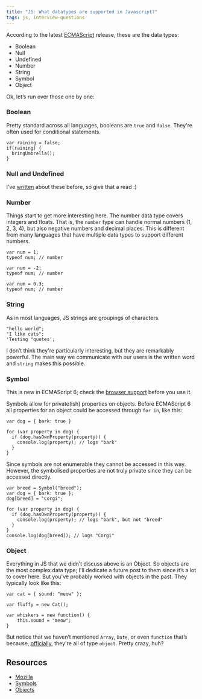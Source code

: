 ```yaml
---
title: "JS: What datatypes are supported in Javascript?"
tags: js, interview-questions
---
```


According to the latest [ECMAScript](http://en.wikipedia.org/wiki/ECMAScript) release, these are the data types:

* Boolean
* Null
* Undefined
* Number
* String
* Symbol
* Object

Ok, let’s run over those one by one:

### Boolean

Pretty standard across all languages, booleans are `true` and `false`. They're often used for conditional statements.

```
var raining = false;
if(raining) {
  bringUmbrella();
}
```

### Null and Undefined

I've [written](/blog/2014/null-undefined-undeclared/) about these before, so give that a read :)

### Number

Things start to get more interesting here. The number data type covers integers and floats. That is, the `number` type can handle normal numbers (1, 2, 3, 4), but also negative numbers and decimal places. This is different from many languages that have multiple data types to support different numbers.

```
var num = 1;
typeof num; // number

var num = -2;
typeof num; // number

var num = 0.3;
typeof num; // number
```

### String

As in most languages, JS strings are groupings of characters.

```
"hello world";
"I like cats";
'Testing "quotes';
```
I don’t think they're particularly interesting, but they are remarkably powerful. The main way we communicate with our users is the written word and `string` makes this possible.

### Symbol

This is new in ECMAScript 6; check the [browser support](https://kangax.github.io/compat-table/es6/#Symbol) before you use it.

Symbols allow for private(ish) properties on objects. Before ECMAScript 6 all properties for an object could be accessed through `for in`, like this:

```
var dog = { bark: true }

for (var property in dog) {
  if (dog.hasOwnProperty(property)) {
    console.log(property); // logs "bark"
  }
}
```

Since symbols are not enumerable they cannot be accessed in this way. However, the symbolised properties are not truly private since they can be accessed directly.

```
var breed = Symbol("breed");
var dog = { bark: true };
dog[breed] = "Corgi";

for (var property in dog) {
  if (dog.hasOwnProperty(property)) {
    console.log(property); // logs "bark", but not "breed"
  }
}
console.log(dog[breed]); // logs "Corgi"
```

### Object

Everything in JS that we didn’t discuss above is an Object. So objects are the most complex data type; I'll dedicate a future post to them since it’s a lot to cover here. But you've probably worked with objects in the past. They typically look like this:

```
var cat = { sound: "meow" };

var fluffy = new Cat();

var whiskers = new function() {
    this.sound = "meow";
}
```
But notice that we haven’t mentioned `Array`, `Date`, or even `function` that’s because, [officially](https://developer.mozilla.org/en-US/docs/Web/JavaScript/Data_structures#.22Normal.22_objects.2C_and_functions), they're all of type `object`. Pretty crazy, huh?

## Resources

* [Mozilla](https://developer.mozilla.org/en-US/docs/Web/JavaScript/Data_structures)
* [Symbols](https://leanpub.com/understandinges6/read/#leanpub-auto-symbols)
* [Objects](https://developer.mozilla.org/en-US/docs/Web/JavaScript/Guide/Working_with_Objects)